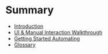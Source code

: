 # Summary

- [Introduction](./introduction.md)
- [UI & Manual Interaction Walkthrough](./ch_1-ui-manual-interaction.md)
- [Getting Started Automating](./ch_2-getting-started-automating.md)
- [Glossary](./glossary.md)
